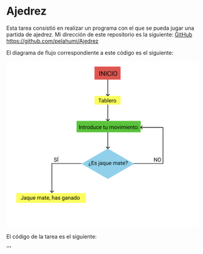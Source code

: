 # Ajedrez
Esta tarea consistió en realizar un programa con el que se pueda jugar una partida de ajedrez.
Mi dirección de este repositorio es la siguiente: [GitHub](https://github.com/pelahumi/Ajedrez)
https://github.com/pelahumi/Ajedrez

El diagrama de flujo correspondiente a este código es el siguiente:

![Diagrama de flujo](https://github.com/pelahumi/Ajedrez/blob/main/Captura%20de%20pantalla%202021-12-12%20a%20las%2019.37.14.png)

El código de la tarea es el siguiente:

'''

